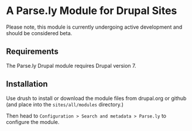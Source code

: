 # A Parse.ly Module for Drupal Sites

Please note, this module is currently undergoing active development and should
be considered beta.

## Requirements

The Parse.ly Drupal module requires Drupal version 7.

## Installation

Use drush to install or download the module files from drupal.org or github (and place into the `sites/all/modules`
directory.) 

Then head to `Configuration > Search and metadata > Parse.ly` to configure the module.
